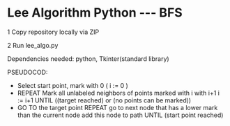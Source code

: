 # Lee Algorithm Python --- BFS

1 Copy repository locally via ZIP

2 Run lee_algo.py

Dependencies needed: python, Tkinter(standard library)

PSEUDOCOD:
- Select start point, mark with 0 ( i := 0 )
- REPEAT
     Mark all unlabeled neighbors of points marked with i with i+1
     i := i+1
   UNTIL ((target reached) or (no points can be marked))
 - GO TO the target point
   REPEAT
     go to next node that has a lower mark than the current node
     add this node to path
   UNTIL (start point reached)